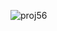 ![proj56](https://user-images.githubusercontent.com/90836552/235925960-45d17895-e152-4d3c-b374-58c8187e89f8.JPG)
